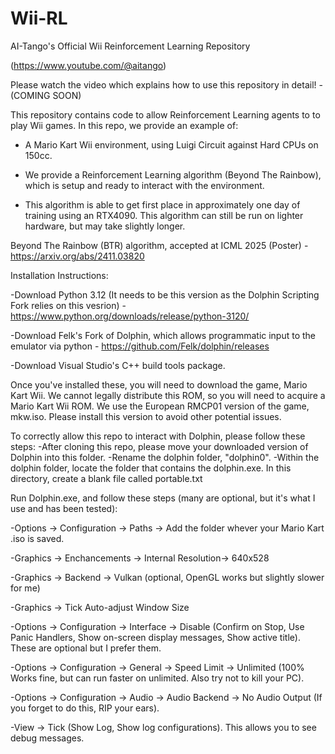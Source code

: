 # Wii-RL
AI-Tango's Official Wii Reinforcement Learning Repository

(https://www.youtube.com/@aitango)

Please watch the video which explains how to use this repository in detail! - (COMING SOON)

This repository contains code to allow Reinforcement Learning agents to to play Wii games. In this repo, we provide an example of:

- A Mario Kart Wii environment, using Luigi Circuit against Hard CPUs on 150cc.
  
- We provide a Reinforcement Learning algorithm (Beyond The Rainbow), which is setup and ready to interact with the environment.
  
- This algorithm is able to get first place in approximately one day of training using an RTX4090. This algorithm can still be run on lighter hardware, but may take slightly longer.

Beyond The Rainbow (BTR) algorithm, accepted at ICML 2025 (Poster) - https://arxiv.org/abs/2411.03820

Installation Instructions:

-Download Python 3.12 (It needs to be this version as the Dolphin Scripting Fork relies on this vesrion) - https://www.python.org/downloads/release/python-3120/

-Download Felk's Fork of Dolphin, which allows programmatic input to the emulator via python - https://github.com/Felk/dolphin/releases

-Download Visual Studio's C++ build tools package.

Once you've installed these, you will need to download the game, Mario Kart Wii. We cannot legally distribute this ROM, so you will need to acquire a Mario Kart Wii ROM.
We use the European RMCP01 version of the game, mkw.iso. Please install this version to avoid other potential issues.

To correctly allow this repo to interact with Dolphin, please follow these steps:
-After cloning this repo, please move your downloaded version of Dolphin into this folder. 
-Rename the dolphin folder, "dolphin0".
-Within the dolphin folder, locate the folder that contains the dolphin.exe. In this directory, create a blank file called portable.txt

Run Dolphin.exe, and follow these steps (many are optional, but it's what I use and has been tested):

-Options -> Configuration -> Paths -> Add the folder whever your Mario Kart .iso is saved.

-Graphics -> Enchancements -> Internal Resolution-> 640x528

-Graphics -> Backend -> Vulkan (optional, OpenGL works but slightly slower for me)

-Graphics -> Tick Auto-adjust Window Size

-Options -> Configuration -> Interface -> Disable (Confirm on Stop, Use Panic Handlers, Show on-screen display messages, Show active title). These are optional but I prefer them.

-Options -> Configuration -> General -> Speed Limit -> Unlimited (100% Works fine, but can run faster on unlimited. Also try not to kill your PC).

-Options -> Configuration -> Audio -> Audio Backend -> No Audio Output (If you forget to do this, RIP your ears).

-View -> Tick (Show Log, Show log configurations). This allows you to see debug messages.
